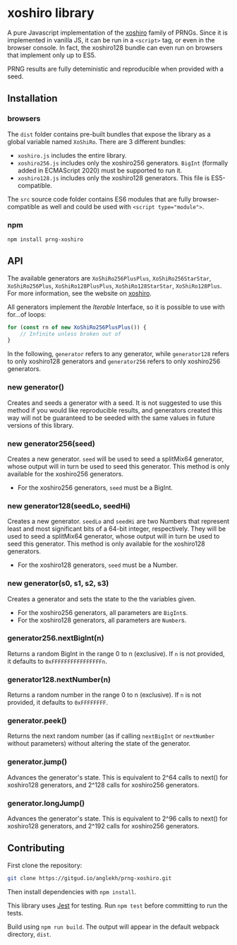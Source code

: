 # xoshiro library
A pure Javascript implementation of the [xoshiro](https://prng.di.unimi.it/) family of PRNGs. Since it is implemented in vanilla JS, it can be run in a `<script>` tag, or even in the browser console. In fact, the xoshiro128 bundle can even run on browsers that implement only up to ES5.

PRNG results are fully deteministic and reproducible when provided with a seed.
## Installation
### browsers
The `dist` folder contains pre-built bundles that expose the library as a global variable named `XoShiRo`. There are 3 different bundles:
* `xoshiro.js` includes the entire library.
* `xoshiro256.js` includes only the xoshiro256 generators. `BigInt` (formally added in ECMAScript 2020) must be supported to run it.
* `xoshiro128.js` includes only the xoshiro128 generators. This file is ES5-compatible.

The `src` source code folder contains ES6 modules that are fully browser-compatible as well and could be used with `<script type="module">`.

### npm
```
npm install prng-xoshiro
```

## API
The available generators are `XoShiRo256PlusPlus`, `XoShiRo256StarStar`, `XoShiRo256Plus`, `XoShiRo128PlusPlus`, `XoShiRo128StarStar`, `XoShiRo128Plus`. For more information, see the website on [xoshiro](https://prng.di.unimi.it/).

All generators implement the *Iterable* Interface, so it is possible to use with for...of loops:
```js
for (const rn of new XoShiRo256PlusPlus()) {
	// Infinite unless broken out of
}
```

In the following, `generator` refers to any generator, while `generator128` refers to only xoshiro128 generators and `generator256` refers to only xoshiro256 generators.
### new generator()
Creates and seeds a generator with a seed. It is not suggested to use this method if you would like reproducible results, and generators created this way will not be guaranteed to be seeded with the same values in future versions of this library.

### new generator256(seed)
Creates a new generator. `seed` will be used to seed a splitMix64 generator, whose output will in turn be used to seed this generator. This method is only available for the xoshiro256 generators.
* For the xoshiro256 generators, `seed` must be a BigInt.

### new generator128(seedLo, seedHi)
Creates a new generator. `seedLo` and `seedHi` are two Numbers that represent least and most significant bits of a 64-bit integer, respectively. They will be used to seed a splitMix64 generator, whose output will in turn be used to seed this generator. This method is only available for the xoshiro128 generators.
* For the xoshiro128 generators, `seed` must be a Number.

### new generator(s0, s1, s2, s3)
Creates a generator and sets the state to the the variables given.
* For the xoshiro256 generators, all parameters are `BigInt`s.
* For the xoshiro128 generators, all parameters are `Number`s.

### generator256.nextBigInt(n)
Returns a random BigInt in the range 0 to n (exclusive). If `n` is not provided, it defaults to `0xFFFFFFFFFFFFFFFFn`.

### generator128.nextNumber(n)
Returns a random number in the range 0 to n (exclusive). If `n` is not provided, it defaults to `0xFFFFFFFF`.

### generator.peek()
Returns the next random number (as if calling `nextBigInt` or `nextNumber` without parameters) without altering the state of the generator.

### generator.jump()
Advances the generator's state. This is equivalent to 2^64 calls to next() for xoshiro128 generators, and 2^128 calls for xoshiro256 generators.

### generator.longJump()
Advances the generator's state. This is equivalent to 2^96 calls to next() for xoshiro128 generators, and 2^192 calls for xoshiro256 generators.

## Contributing
First clone the repository:
```sh
git clone https://gitgud.io/anglekh/prng-xoshiro.git
```

Then install dependencies with `npm install`.

This library uses [Jest](https://jestjs.io/) for testing. Run `npm test` before committing to run the tests.

Build using `npm run build`. The output will appear in the default webpack directory, `dist`.
